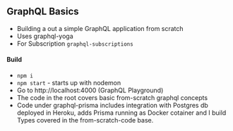 ## GraphQL Basics 

- Building a out a simple GraphQL application from scratch
- Uses graphql-yoga
- For Subscription `graphql-subscriptions`

#### Build

- `npm i`
- `npm start` - starts up with nodemon
- Go to http://localhost:4000 (GraphQL Playground)
- The code in the root covers basic from-scratch graphql concepts
- Code under graphql-prisma includes integration with Postgres db deployed in Heroku, adds Prisma running as Docker cotainer
and I build Types covered in the from-scratch-code base.
